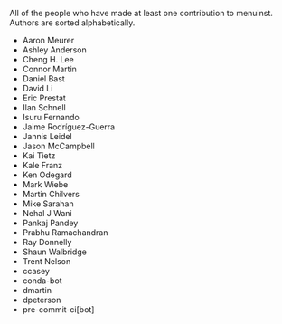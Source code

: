 All of the people who have made at least one contribution to menuinst.
Authors are sorted alphabetically.

* Aaron Meurer
* Ashley Anderson
* Cheng H. Lee
* Connor Martin
* Daniel Bast
* David Li
* Eric Prestat
* Ilan Schnell
* Isuru Fernando
* Jaime Rodríguez-Guerra
* Jannis Leidel
* Jason McCampbell
* Kai Tietz
* Kale Franz
* Ken Odegard
* Mark Wiebe
* Martin Chilvers
* Mike Sarahan
* Nehal J Wani
* Pankaj Pandey
* Prabhu Ramachandran
* Ray Donnelly
* Shaun Walbridge
* Trent Nelson
* ccasey
* conda-bot
* dmartin
* dpeterson
* pre-commit-ci[bot]
